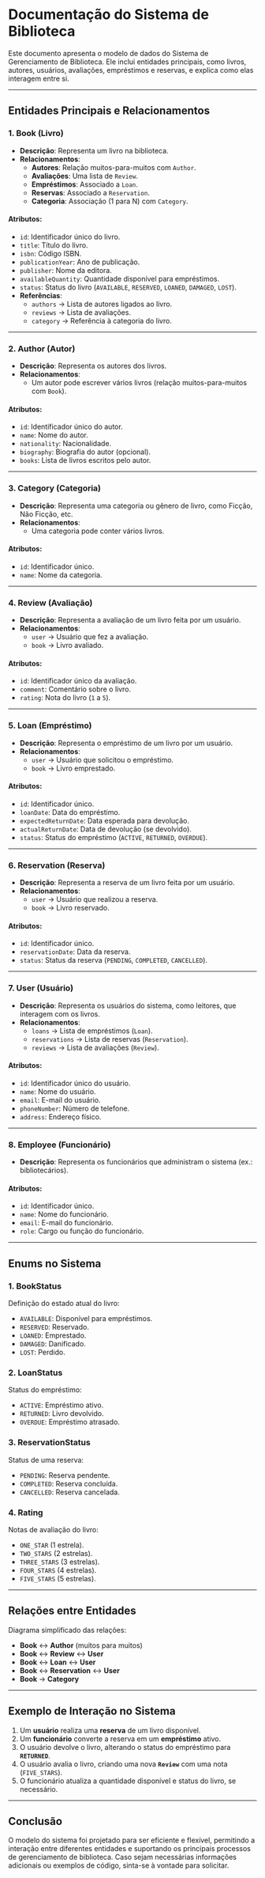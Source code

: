 # **Documentação do Sistema de Biblioteca**

Este documento apresenta o modelo de dados do Sistema de Gerenciamento de Biblioteca. Ele inclui entidades principais, como livros, autores, usuários, avaliações, empréstimos e reservas, e explica como elas interagem entre si.

---

## **Entidades Principais e Relacionamentos**

### **1. Book (Livro)**

- **Descrição**: Representa um livro na biblioteca.
- **Relacionamentos**:
  - **Autores**: Relação muitos-para-muitos com `Author`.
  - **Avaliações**: Uma lista de `Review`.
  - **Empréstimos**: Associado a `Loan`.
  - **Reservas**: Associado a `Reservation`.
  - **Categoria**: Associação (1 para N) com `Category`.

#### **Atributos**:
- `id`: Identificador único do livro.
- `title`: Título do livro.
- `isbn`: Código ISBN.
- `publicationYear`: Ano de publicação.
- `publisher`: Nome da editora.
- `availableQuantity`: Quantidade disponível para empréstimos.
- `status`: Status do livro (`AVAILABLE`, `RESERVED`, `LOANED`, `DAMAGED`, `LOST`).
- **Referências**:
  - `authors` → Lista de autores ligados ao livro.
  - `reviews` → Lista de avaliações.
  - `category` → Referência à categoria do livro.

---

### **2. Author (Autor)**

- **Descrição**: Representa os autores dos livros.
- **Relacionamentos**:
  - Um autor pode escrever vários livros (relação muitos-para-muitos com `Book`).

#### **Atributos**:
- `id`: Identificador único do autor.
- `name`: Nome do autor.
- `nationality`: Nacionalidade.
- `biography`: Biografia do autor (opcional).
- `books`: Lista de livros escritos pelo autor.

---

### **3. Category (Categoria)**

- **Descrição**: Representa uma categoria ou gênero de livro, como Ficção, Não Ficção, etc.
- **Relacionamentos**:
  - Uma categoria pode conter vários livros.

#### **Atributos**:
- `id`: Identificador único.
- `name`: Nome da categoria.

---

### **4. Review (Avaliação)**

- **Descrição**: Representa a avaliação de um livro feita por um usuário.
- **Relacionamentos**:
  - `user` → Usuário que fez a avaliação.
  - `book` → Livro avaliado.

#### **Atributos**:
- `id`: Identificador único da avaliação.
- `comment`: Comentário sobre o livro.
- `rating`: Nota do livro (`1` a `5`).

---

### **5. Loan (Empréstimo)**

- **Descrição**: Representa o empréstimo de um livro por um usuário.
- **Relacionamentos**:
  - `user` → Usuário que solicitou o empréstimo.
  - `book` → Livro emprestado.

#### **Atributos**:
- `id`: Identificador único.
- `loanDate`: Data do empréstimo.
- `expectedReturnDate`: Data esperada para devolução.
- `actualReturnDate`: Data de devolução (se devolvido).
- `status`: Status do empréstimo (`ACTIVE`, `RETURNED`, `OVERDUE`).

---

### **6. Reservation (Reserva)**

- **Descrição**: Representa a reserva de um livro feita por um usuário.
- **Relacionamentos**:
  - `user` → Usuário que realizou a reserva.
  - `book` → Livro reservado.

#### **Atributos**:
- `id`: Identificador único.
- `reservationDate`: Data da reserva.
- `status`: Status da reserva (`PENDING`, `COMPLETED`, `CANCELLED`).

---

### **7. User (Usuário)**

- **Descrição**: Representa os usuários do sistema, como leitores, que interagem com os livros.
- **Relacionamentos**:
  - `loans` → Lista de empréstimos (`Loan`).
  - `reservations` → Lista de reservas (`Reservation`).
  - `reviews` → Lista de avaliações (`Review`).

#### **Atributos**:
- `id`: Identificador único do usuário.
- `name`: Nome do usuário.
- `email`: E-mail do usuário.
- `phoneNumber`: Número de telefone.
- `address`: Endereço físico.

---

### **8. Employee (Funcionário)**

- **Descrição**: Representa os funcionários que administram o sistema (ex.: bibliotecários).

#### **Atributos**:
- `id`: Identificador único.
- `name`: Nome do funcionário.
- `email`: E-mail do funcionário.
- `role`: Cargo ou função do funcionário.

---

## **Enums no Sistema**

### **1. BookStatus**
Definição do estado atual do livro:
- `AVAILABLE`: Disponível para empréstimos.
- `RESERVED`: Reservado.
- `LOANED`: Emprestado.
- `DAMAGED`: Danificado.
- `LOST`: Perdido.

### **2. LoanStatus**
Status do empréstimo:
- `ACTIVE`: Empréstimo ativo.
- `RETURNED`: Livro devolvido.
- `OVERDUE`: Empréstimo atrasado.

### **3. ReservationStatus**
Status de uma reserva:
- `PENDING`: Reserva pendente.
- `COMPLETED`: Reserva concluída.
- `CANCELLED`: Reserva cancelada.

### **4. Rating**
Notas de avaliação do livro:
- `ONE_STAR` (1 estrela).
- `TWO_STARS` (2 estrelas).
- `THREE_STARS` (3 estrelas).
- `FOUR_STARS` (4 estrelas).
- `FIVE_STARS` (5 estrelas).

---

## **Relações entre Entidades**

Diagrama simplificado das relações:

- **Book** ↔ **Author** (muitos para muitos)
- **Book** ↔ **Review** ↔ **User**
- **Book** ↔ **Loan** ↔ **User**
- **Book** ↔ **Reservation** ↔ **User**
- **Book** → **Category**

---

## **Exemplo de Interação no Sistema**

1. Um **usuário** realiza uma **reserva** de um livro disponível.
2. Um **funcionário** converte a reserva em um **empréstimo** ativo.
3. O usuário devolve o livro, alterando o status do empréstimo para **`RETURNED`**.
4. O usuário avalia o livro, criando uma nova **`Review`** com uma nota (`FIVE_STARS`).
5. O funcionário atualiza a quantidade disponível e status do livro, se necessário.

---

## **Conclusão**

O modelo do sistema foi projetado para ser eficiente e flexível, permitindo a interação entre diferentes entidades e suportando os principais processos de gerenciamento de biblioteca. Caso sejam necessárias informações adicionais ou exemplos de código, sinta-se à vontade para solicitar.